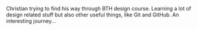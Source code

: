 Christian trying to find his way through BTH design course. Learning a lot of design related stuff but also other useful things, like Git and GitHub. An interesting journey...
